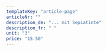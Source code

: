 ```yaml
---
templateKey: "article-page"
articleNr: ""
description_de: "... mit Sepiatinte"
description_fr: " "
unit: "3"
price: "15.50"
---
```

